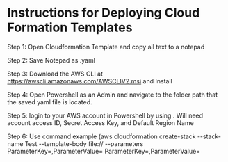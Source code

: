 # Instructions for Deploying Cloud Formation Templates

Step 1: Open Cloudformation Template and copy all text to a notepad

Step 2: Save Notepad as <choosename>.yaml

Step 3: Download the AWS CLI at https://awscli.amazonaws.com/AWSCLIV2.msi and Install

Step 4: Open Powershell as an Admin and navigate to the folder path that the saved yaml file is located.

Step 5: login to your AWS account in Powershell by using <aws configure>. Will need account access ID, Secret Access Key, and Default Region Name

Step 6: Use command example (aws cloudformation create-stack  --stack-name Test --template-body file://<Name of file> --parameters  ParameterKey=<First Parameter>,ParameterValue=<parameter value> ParameterKey=<second parameter>,ParameterValue=<second parameter value>

